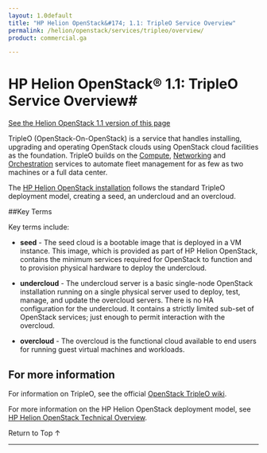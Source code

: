 ```yaml
---
layout: 1.0default
title: "HP Helion OpenStack&#174; 1.1: TripleO Service Overview"
permalink: /helion/openstack/services/tripleo/overview/
product: commercial.ga

---
```

<!--PUBLISHED-->

<script>

function PageRefresh {
onLoad="window.refresh"
}

PageRefresh();

</script>

<!--
<p style="font-size: small;"> <a href="/helion/openstack/services/dns/overview/">&#9664; PREV</a> | <a href="/helion/openstack/services/overview/">&#9650; UP</a> | <a href="/helion/openstack/services/compute/overview/"> NEXT &#9654</a> </p>
-->

# HP Helion OpenStack&#174; 1.1: TripleO Service Overview#
[See the Helion OpenStack 1.1 version of this page](/helion/openstack/1.1/services/tripleo/overview/)

TripleO (OpenStack-On-OpenStack) is a service that handles installing, upgrading and operating OpenStack clouds using OpenStack cloud facilities as the foundation. TripleO builds on the [Compute](/helion/openstack/services/compute/overview/), [Networking](/helion/openstack/services/networking/overview/) and [Orchestration](/helion/openstack/services/orchestration/overview/) services to automate fleet management for as few as two machines or a full data center.

The [HP Helion OpenStack installation](/helion/openstack/install/overview/) follows the standard TripleO deployment model, creating a seed, an undercloud and an overcloud.


##Key Terms

Key terms include:

- **seed** - The seed cloud is a bootable image that is deployed in a VM instance. This image, which is provided as part of HP Helion OpenStack, contains the minimum services required for OpenStack to function and to provision physical hardware to deploy the undercloud.

- **undercloud** - The undercloud server is a basic single-node OpenStack installation running on a single physical server used to deploy, test, manage, and update the overcloud servers. There is no HA configuration for the undercloud. It contains a strictly limited sub-set of OpenStack services; just enough to  permit interaction with the overcloud. 

- **overcloud** - The overcloud is the functional cloud available to end users for running guest virtual machines and workloads. 

## For more information ##

For information on TripleO, see the official [OpenStack TripleO wiki](https://wiki.openstack.org/wiki/TripleO).

For more information on the HP Helion OpenStack deployment model, see [HP Helion OpenStack Technical Overview](/helion/openstack/technical-overview/).

 <a href="#top" style="padding:14px 0px 14px 0px; text-decoration: none;"> Return to Top &#8593; </a>

----

